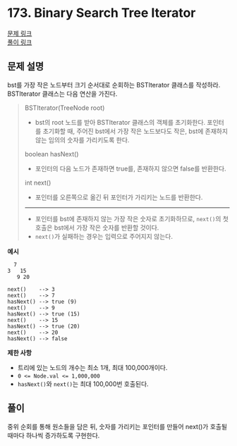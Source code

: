 # 173. Binary Search Tree Iterator
[문제 링크](https://leetcode.com/problems/binary-search-tree-iterator/ )  
[풀이 링크](LC173.java )  

## 문제 설명
bst를 가장 작은 노드부터 크기 순서대로 순회하는 BSTIterator 클래스를 작성하라. BSTIterator 클래스는 다음 연산을 가진다.  
> BSTIterator(TreeNode root)  
> * bst의 root 노드를 받아 BSTIterator 클래스의 객체를 초기화한다. 포인터를 초기화할 때, 주어진 bst에서 가장 작은 노드보다도 작은, bst에 존재하지 않는 임의의 숫자를 가리키도록 한다.  
> 
> boolean hasNext()  
> * 포인터의 다음 노드가 존재하면 true를, 존재하지 않으면 false를 반환한다.  
> 
> int next()  
> * 포인터를 오른쪽으로 옮긴 뒤 포인터가 가리키는 노드를 반환한다.  
> ---
> * 포인터를 bst에 존재하지 않는 가장 작은 숫자로 초기화하므로, `next()`의 첫 호출은 bst에서 가장 작은 숫자를 반환할 것이다.  
> * `next()`가 실패하는 경우는 입력으로 주어지지 않는다.  

**예시**
```
  7 
3   15
   9 20

next()    --> 3
next()    --> 7
hasNext() --> true (9)
next()    --> 9
hasNext() --> true (15)
next()    --> 15
hasNext() --> true (20)
next()    --> 20
hasNext() --> false
```

**제한 사항**  
* 트리에 있는 노드의 개수는 최소 1개, 최대 100,000개이다.  
* `0 <= Node.val <= 1,000,000`  
* `hasNext()`와 `next()`는 최대 100,000번 호출된다.  

## 풀이
중위 순회를 통해 원소들을 담은 뒤, 숫자를 가리키는 포인터를 만들어 next()가 호출될 때마다 하나씩 증가하도록 구현한다.  
